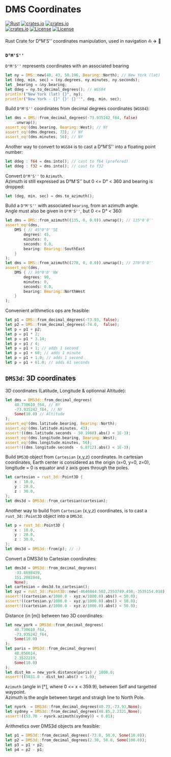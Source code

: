 # DMS Coordinates 

[![Rust](https://github.com/gwbres/dms-coordinates/actions/workflows/rust.yml/badge.svg?branch=main)](https://github.com/gwbres/dms-coordinates/actions/workflows/rust.yml)
[![crates.io](https://docs.rs/dms-coordinates/badge.svg)](https://docs.rs/dms-coordinates/badge.svg)
[![crates.io](https://img.shields.io/crates/d/dms-coordinates.svg)](https://crates.io/crates/dms-coordinates)   
[![crates.io](https://img.shields.io/crates/v/dms-coordinates.svg)](https://crates.io/crates/dms-coordinates)
[![License](https://img.shields.io/badge/license-Apache%202.0-blue?style=flat-square)](https://github.com/gwbres/dms-coordinates/blob/main/LICENSE-APACHE)
[![License](https://img.shields.io/badge/license-MIT-blue?style=flat-square)](https://github.com/gwbres/dms-coordinates/blob/main/LICENSE-MIT) 

Rust Crate for D°M'S'' coordinates manipulation, used in navigation  :sailboat: :airplane: :ship:

### `D°M'S''` 

`D°M'S''` represents coordinates with an associated bearing

```rust
let ny = DMS::new(40, 43, 50.196, Bearing::North); // New York (lat)
let (deg, min, sec) = (ny.degrees, ny.minutes, ny.seconds);
let _bearing = &ny.bearing;
let ddeg = ny.to_decimal_degrees(); // WGS84
println!("New York (lat) {}", ny);
println!("New York - {}° {}' {}''", deg, min, sec);
```

Build `D°M'S''` coordinates from decimal degrees coordinates (`WGS84`):

```rust
let dms = DMS::from_decimal_degrees(-73.935242_f64, false)
    .unwrap();
assert_eq!(dms.bearing, Bearing::West); // NY 
assert_eq!(dms.degrees, 73); // NY 
assert_eq!(dms.minutes, 56); // NY 
```

Another way to convert to `WGS84` is to cast
a D°M'S'' into a floating point number:
```rust
let ddeg : f64 = dms.into(); // cast to f64 (prefered)
let ddeg : f32 = dms.into(); // cast to f32
```

Convert `D°M'S''` to `Azimuth`.   
Azimuth is still expressed as D°M'S'' but 0 <= D° < 360
and bearing is dropped:

```rust
let (deg, min, sec) = dms.to_azimuth(); 
```

Build a `D°M'S''` with associated `bearing`, from an azimuth angle.   
Angle must also be given in `D°M'S''`, but 0 <= D° < 360:
```rust
let dms = DMS::from_azimuth((135, 0, 0.0)).unwrap(); // 135°0'0''
assert_eq!(dms,
    DMS { // 45°0'0''SE
        degrees: 45,
        minutes: 0, 
        seconds: 0.0, 
        bearing: Bearing::SouthEast
    }
);
let dms = DMS::from_azimuth((270, 0, 0.0)).unwrap(); // 270°0'0''
assert_eq!(dms,
    DMS { // 90°0'0''NW
        degrees: 90, 
        minutes: 0, 
        seconds: 0.0, 
        bearing: Bearing::NorthWest
    }
);
```

Convenient arithmetics ops are feasible: 

```rust
let p1 = DMS::from_decimal_degrees(-73.93, false);
let p2 = DMS::from_decimal_degrees(-74.0,  false);
let p = p1 + p2;
let p = p1 * 2;
let p = p1 * 3.14;
let p = p1 / 4;
let p = p1 + 1; // adds 1 second
let p = p1 + 60; // adds 1 minute 
let p = p1 + 1.0; // adds 1 second 
let p = p1 + 61.0; // adds 61 seconds
```

## `DMS3d`: 3D coordinates

3D coordinates (Latitude, Longitude & optionnal Altitude):

```rust
let dms = DMS3d::from_decimal_degrees(
    40.730610_f64, // NY
    -73.935242_f64, // NY
    Some(10.0) // Altitude
);
assert_eq!(dms.latitude.bearing, Bearing::North);
assert_eq!(dms.latitude.minutes, 43);
assert!((dms.latitude.seconds - 50.1960).abs() < 1E-3);
assert_eq!(dms.longitude.bearing, Bearing::West);
assert_eq!(dms.longitude.minutes, 56);
assert!((dms.longitude.seconds - 6.8712).abs() < 1E-3);
```

Build `DMS3D` object from `Cartesian` (x,y,z) coordinates.
In cartesian coordinates, Earth center is considered as 
the origin (x=0, y=0, z=0), 
longitude = 0 is equator and
z axis goes through the poles.

```rust
let cartesian = rust_3d::Point3D {
    x : 10.0,
    y : 20.0,
    z : 30.0,
};
let dms3d = DMS3d::from_cartesian(cartesian);
```

Another way to build from `Cartesian` (x,y,z) coordinates,
is to cast  a `rust_3d::Point3D` object into a `DMS3d`:
```rust
let p = rust_3d::Point3D {
    x : 10.0,
    y : 20.0,
    z : 30.0,
};
let dms3d = DMS3d::from(p); // :) 
```

Convert a DMS3d to Cartesian coordinates:
```rust
let dms3d = DMS3d::from_decimal_degrees(
    -33.8698439,
    151.2082848,
    None);
let cartesian = dms3d.to_cartesian();
let xyz = rust_3d::Point3D::new(-4646844.502,2553749.458,-3535154.018);
assert!((cartesian.x/1000.0 - xyz.x/1000.0).abs() < 50.0);
assert!((cartesian.y/1000.0 - xyz.y/1000.0).abs() < 50.0);
assert!((cartesian.z/1000.0 - xyz.z/1000.0).abs() < 50.0);
```

Distance (in [m]) between two 3D coordinates:
```rust
let new_york = DMS3d::from_decimal_degrees(
    40.730610_f64,
    -73.935242_f64,
    Some(10.0)
);
let paris = DMS3d::from_decimal_degrees(
    48.856614, 
    2.3522219,
    Some(10.0)
);
let dist_km = new_york.distance(paris) / 1000.0;
assert!((5831.0 - dist_km).abs() < 1.0);
```

`Azimuth` (angle in [°], where 0 <= x < 359.9), between Self and targetted waypoint.   
Azimuth is the angle between target and straigh line to North Pole.
```rust
let nyork  = DMS3d::from_decimal_degrees(40.73,-73.93,None);
let sydney = DMS3d::from_decimal_degrees(48.85,2.2321,None);
assert!((53.78 - nyork.azimuth(sydney)) < 0.01);
```

Arithmetics over DMS3d objects are feasible:
```rust
let p1 = DMS3d::from_decimal_degrees(-73.8, 50.0, Some(10.0));
let p2 = DMS3d::from_decimal_degrees(2.30, 50.0, Some(100.0));
let p3 = p1 + p2;
let p4 = p2 - p1;
```

